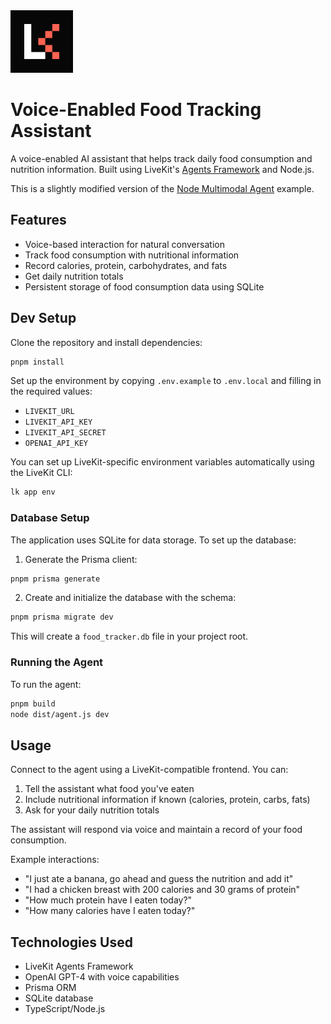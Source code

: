 <a href="https://livekit.io/">
  <img src="./.github/assets/livekit-mark.png" alt="LiveKit logo" width="100" height="100">
</a>

# Voice-Enabled Food Tracking Assistant

A voice-enabled AI assistant that helps track daily food consumption and nutrition information. Built using LiveKit's [Agents Framework](https://github.com/livekit/agents-js) and Node.js.

This is a slightly modified version of the [Node Multimodal Agent](https://github.com/livekit-examples/multimodal-agent-node) example.

## Features

- Voice-based interaction for natural conversation
- Track food consumption with nutritional information
- Record calories, protein, carbohydrates, and fats
- Get daily nutrition totals
- Persistent storage of food consumption data using SQLite

## Dev Setup

Clone the repository and install dependencies:

```bash
pnpm install
```

Set up the environment by copying `.env.example` to `.env.local` and filling in the required values:

- `LIVEKIT_URL`
- `LIVEKIT_API_KEY`
- `LIVEKIT_API_SECRET`
- `OPENAI_API_KEY`

You can set up LiveKit-specific environment variables automatically using the LiveKit CLI:

```bash
lk app env
```

### Database Setup

The application uses SQLite for data storage. To set up the database:

1. Generate the Prisma client:
```bash
pnpm prisma generate
```

2. Create and initialize the database with the schema:
```bash
pnpm prisma migrate dev
```

This will create a `food_tracker.db` file in your project root.

### Running the Agent

To run the agent:
    
```bash
pnpm build
node dist/agent.js dev
```

## Usage

Connect to the agent using a LiveKit-compatible frontend. You can:

1. Tell the assistant what food you've eaten
2. Include nutritional information if known (calories, protein, carbs, fats)
3. Ask for your daily nutrition totals

The assistant will respond via voice and maintain a record of your food consumption.

Example interactions:
- "I just ate a banana, go ahead and guess the nutrition and add it"
- "I had a chicken breast with 200 calories and 30 grams of protein"
- "How much protein have I eaten today?"
- "How many calories have I eaten today?"

## Technologies Used

- LiveKit Agents Framework
- OpenAI GPT-4 with voice capabilities
- Prisma ORM
- SQLite database
- TypeScript/Node.js
